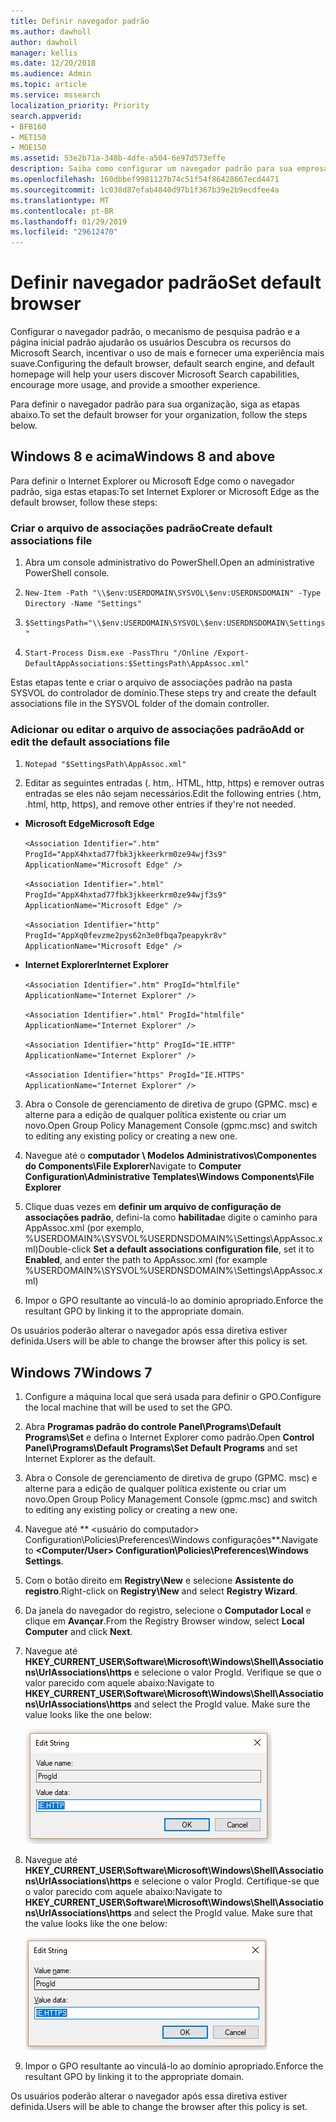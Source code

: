 ```yaml
---
title: Definir navegador padrão
ms.author: dawholl
author: dawholl
manager: kellis
ms.date: 12/20/2018
ms.audience: Admin
ms.topic: article
ms.service: mssearch
localization_priority: Priority
search.appverid:
- BFB160
- MET150
- MOE150
ms.assetid: 53e2b71a-348b-4dfe-a504-6e97d573effe
description: Saiba como configurar um navegador padrão para sua empresa com o Microsoft Search.
ms.openlocfilehash: 160dbbef9981127b74c51f54f86428667ecd4471
ms.sourcegitcommit: 1c038d87efab4840d97b1f367b39e2b9ecdfee4a
ms.translationtype: MT
ms.contentlocale: pt-BR
ms.lasthandoff: 01/29/2019
ms.locfileid: "29612470"
---
```

# <a name="set-default-browser"></a><span data-ttu-id="5f256-103">Definir navegador padrão</span><span class="sxs-lookup"><span data-stu-id="5f256-103">Set default browser</span></span>

<span data-ttu-id="5f256-104">Configurar o navegador padrão, o mecanismo de pesquisa padrão e a página inicial padrão ajudarão os usuários Descubra os recursos do Microsoft Search, incentivar o uso de mais e fornecer uma experiência mais suave.</span><span class="sxs-lookup"><span data-stu-id="5f256-104">Configuring the default browser, default search engine, and default homepage will help your users discover Microsoft Search capabilities, encourage more usage, and provide a smoother experience.</span></span>
  
<span data-ttu-id="5f256-105">Para definir o navegador padrão para sua organização, siga as etapas abaixo.</span><span class="sxs-lookup"><span data-stu-id="5f256-105">To set the default browser for your organization, follow the steps below.</span></span>
  
## <a name="windows-8-and-above"></a><span data-ttu-id="5f256-106">Windows 8 e acima</span><span class="sxs-lookup"><span data-stu-id="5f256-106">Windows 8 and above</span></span>

<span data-ttu-id="5f256-107">Para definir o Internet Explorer ou Microsoft Edge como o navegador padrão, siga estas etapas:</span><span class="sxs-lookup"><span data-stu-id="5f256-107">To set Internet Explorer or Microsoft Edge as the default browser, follow these steps:</span></span>
  
### <a name="create-default-associations-file"></a><span data-ttu-id="5f256-108">Criar o arquivo de associações padrão</span><span class="sxs-lookup"><span data-stu-id="5f256-108">Create default associations file</span></span>

1. <span data-ttu-id="5f256-109">Abra um console administrativo do PowerShell.</span><span class="sxs-lookup"><span data-stu-id="5f256-109">Open an administrative PowerShell console.</span></span>
    
2.  `New-Item -Path "\\$env:USERDOMAIN\SYSVOL\$env:USERDNSDOMAIN" -Type Directory -Name "Settings"`
    
3.  `$SettingsPath="\\$env:USERDOMAIN\SYSVOL\$env:USERDNSDOMAIN\Settings"`
    
4.  `Start-Process Dism.exe -PassThru "/Online /Export-DefaultAppAssociations:$SettingsPath\AppAssoc.xml"`
    
<span data-ttu-id="5f256-110">Estas etapas tente e criar o arquivo de associações padrão na pasta SYSVOL do controlador de domínio.</span><span class="sxs-lookup"><span data-stu-id="5f256-110">These steps try and create the default associations file in the SYSVOL folder of the domain controller.</span></span>
  
### <a name="add-or-edit-the-default-associations-file"></a><span data-ttu-id="5f256-111">Adicionar ou editar o arquivo de associações padrão</span><span class="sxs-lookup"><span data-stu-id="5f256-111">Add or edit the default associations file</span></span>

1. `Notepad "$SettingsPath\AppAssoc.xml"`
    
2. <span data-ttu-id="5f256-112">Editar as seguintes entradas (. htm,. HTML, http, https) e remover outras entradas se eles não sejam necessários.</span><span class="sxs-lookup"><span data-stu-id="5f256-112">Edit the following entries (.htm, .html, http, https), and remove other entries if they're not needed.</span></span>
    
  - <span data-ttu-id="5f256-113">**Microsoft Edge**</span><span class="sxs-lookup"><span data-stu-id="5f256-113">**Microsoft Edge**</span></span>
    
     `<Association Identifier=".htm" ProgId="AppX4hxtad77fbk3jkkeerkrm0ze94wjf3s9" ApplicationName="Microsoft Edge" />`
  
     `<Association Identifier=".html" ProgId="AppX4hxtad77fbk3jkkeerkrm0ze94wjf3s9" ApplicationName="Microsoft Edge" />`
  
     `<Association Identifier="http" ProgId="AppXq0fevzme2pys62n3e0fbqa7peapykr8v" ApplicationName="Microsoft Edge" />`
    
  - <span data-ttu-id="5f256-114">**Internet Explorer**</span><span class="sxs-lookup"><span data-stu-id="5f256-114">**Internet Explorer**</span></span>
    
     `<Association Identifier=".htm" ProgId="htmlfile" ApplicationName="Internet Explorer" />`
  
     `<Association Identifier=".html" ProgId="htmlfile" ApplicationName="Internet Explorer" />`
  
     `<Association Identifier="http" ProgId="IE.HTTP" ApplicationName="Internet Explorer" />`
  
     `<Association Identifier="https" ProgId="IE.HTTPS" ApplicationName="Internet Explorer" />`
    
3. <span data-ttu-id="5f256-115">Abra o Console de gerenciamento de diretiva de grupo (GPMC. msc) e alterne para a edição de qualquer política existente ou criar um novo.</span><span class="sxs-lookup"><span data-stu-id="5f256-115">Open Group Policy Management Console (gpmc.msc) and switch to editing any existing policy or creating a new one.</span></span>
    
1. <span data-ttu-id="5f256-116">Navegue até o **computador \ Modelos Administrativos\Componentes do Components\File Explorer**</span><span class="sxs-lookup"><span data-stu-id="5f256-116">Navigate to **Computer Configuration\Administrative Templates\Windows Components\File Explorer**</span></span>
    
2. <span data-ttu-id="5f256-117">Clique duas vezes em **definir um arquivo de configuração de associações padrão**, defini-la como **habilitada**e digite o caminho para AppAssoc.xml (por exemplo, %USERDOMAIN%\SYSVOL\%USERDNSDOMAIN%\Settings\AppAssoc.xml)</span><span class="sxs-lookup"><span data-stu-id="5f256-117">Double-click **Set a default associations configuration file**, set it to **Enabled**, and enter the path to AppAssoc.xml (for example %USERDOMAIN%\SYSVOL\%USERDNSDOMAIN%\Settings\AppAssoc.xml)</span></span>
    
4. <span data-ttu-id="5f256-118">Impor o GPO resultante ao vinculá-lo ao domínio apropriado.</span><span class="sxs-lookup"><span data-stu-id="5f256-118">Enforce the resultant GPO by linking it to the appropriate domain.</span></span>
    
<span data-ttu-id="5f256-119">Os usuários poderão alterar o navegador após essa diretiva estiver definida.</span><span class="sxs-lookup"><span data-stu-id="5f256-119">Users will be able to change the browser after this policy is set.</span></span>
  
## <a name="windows-7"></a><span data-ttu-id="5f256-120">Windows 7</span><span class="sxs-lookup"><span data-stu-id="5f256-120">Windows 7</span></span>

1. <span data-ttu-id="5f256-121">Configure a máquina local que será usada para definir o GPO.</span><span class="sxs-lookup"><span data-stu-id="5f256-121">Configure the local machine that will be used to set the GPO.</span></span>
    
1. <span data-ttu-id="5f256-122">Abra **Programas padrão do controle Panel\Programs\Default Programs\Set** e defina o Internet Explorer como padrão.</span><span class="sxs-lookup"><span data-stu-id="5f256-122">Open **Control Panel\Programs\Default Programs\Set Default Programs** and set Internet Explorer as the default.</span></span> 
    
2. <span data-ttu-id="5f256-123">Abra o Console de gerenciamento de diretiva de grupo (GPMC. msc) e alterne para a edição de qualquer política existente ou criar um novo.</span><span class="sxs-lookup"><span data-stu-id="5f256-123">Open Group Policy Management Console (gpmc.msc) and switch to editing any existing policy or creating a new one.</span></span>
    
1. <span data-ttu-id="5f256-124">Navegue até \*\* \<usuário do computador\> Configuration\Policies\Preferences\Windows configurações\*\*.</span><span class="sxs-lookup"><span data-stu-id="5f256-124">Navigate to **\<Computer/User\> Configuration\Policies\Preferences\Windows Settings**.</span></span>
    
2. <span data-ttu-id="5f256-125">Com o botão direito em **Registry\New** e selecione **Assistente do registro**.</span><span class="sxs-lookup"><span data-stu-id="5f256-125">Right-click on **Registry\New** and select **Registry Wizard**.</span></span>
    
3. <span data-ttu-id="5f256-126">Da janela do navegador do registro, selecione o **Computador Local** e clique em **Avançar**.</span><span class="sxs-lookup"><span data-stu-id="5f256-126">From the Registry Browser window, select **Local Computer** and click **Next**.</span></span>
    
4. <span data-ttu-id="5f256-p101">Navegue até **HKEY_CURRENT_USER\Software\Microsoft\Windows\Shell\Associations\UrlAssociations\https** e selecione o valor ProgId. Verifique se que o valor parecido com aquele abaixo:</span><span class="sxs-lookup"><span data-stu-id="5f256-p101">Navigate to **HKEY_CURRENT_USER\Software\Microsoft\Windows\Shell\Associations\UrlAssociations\https** and select the ProgId value. Make sure the value looks like the one below:</span></span> 
    
    ![Selecione o valor ProgID em Editar cadeia de caracteres](media/f6173dcc-b898-4967-8c40-4b0fe411a92b.png)
  
5. <span data-ttu-id="5f256-p102">Navegue até **HKEY_CURRENT_USER\Software\Microsoft\Windows\Shell\Associations\UrlAssociations\https** e selecione o valor ProgId. Certifique-se que o valor parecido com aquele abaixo:</span><span class="sxs-lookup"><span data-stu-id="5f256-p102">Navigate to **HKEY_CURRENT_USER\Software\Microsoft\Windows\Shell\Associations\UrlAssociations\https** and select the ProgId value. Make sure that the value looks like the one below:</span></span> 
    
    ![Selecione ProgId para HTTPS na cadeia de caracteres de edição](media/3519e13b-4fe7-4d15-946c-82fd50fc49bb.png)
  
3. <span data-ttu-id="5f256-133">Impor o GPO resultante ao vinculá-lo ao domínio apropriado.</span><span class="sxs-lookup"><span data-stu-id="5f256-133">Enforce the resultant GPO by linking it to the appropriate domain.</span></span>
    
<span data-ttu-id="5f256-134">Os usuários poderão alterar o navegador após essa diretiva estiver definida.</span><span class="sxs-lookup"><span data-stu-id="5f256-134">Users will be able to change the browser after this policy is set.</span></span>
